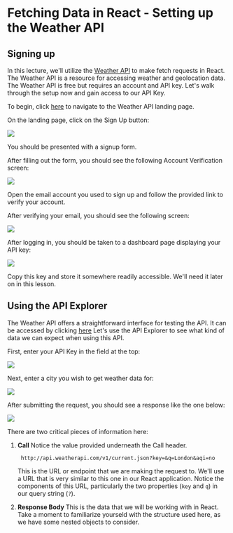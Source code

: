 # Fetching Data in React - Setting up the Weather API

## Signing up 
In this lecture, we'll utilize the [Weather API](https://www.weatherapi.com/) to make fetch requests in React. The Weather API is a resource for accessing weather and geolocation data. The Weather API is free but requires an account and API key. Let's walk through the setup now and gain access to our API Key. 

To begin, click [here](https://www.weatherapi.com/) to navigate to the Weather API landing page. 

On the landing page, click on the Sign Up button: 

![](https://pages.git.generalassemb.ly/modular-curriculum-all-courses/fetching-data-in-react/setting-up-the-weather-api/assets/signup.png)

You should be presented with a signup form. 

After filling out the form, you should see the following Account Verification screen: 

![](https://pages.git.generalassemb.ly/modular-curriculum-all-courses/fetching-data-in-react/setting-up-the-weather-api/assets/verify.png)

Open the email account you used to sign up and follow the provided link to verify your account. 

After verifying your email, you should see the following screen: 

![](https://pages.git.generalassemb.ly/modular-curriculum-all-courses/fetching-data-in-react/setting-up-the-weather-api/assets/email-verified.png)

After logging in, you should be taken to a dashboard page displaying your API key: 

![](https://pages.git.generalassemb.ly/modular-curriculum-all-courses/fetching-data-in-react/setting-up-the-weather-api/assets/dashboard.png)

Copy this key and store it somewhere readily accessible. We'll need it later on in this lesson. 

## Using the API Explorer
The Weather API offers a straightforward interface for testing the API. It can be accessed by clicking [here](https://www.weatherapi.com/api-explorer.aspx) Let's use the API Explorer to see what kind of data we can expect when using this API.

First, enter your API Key in the field at the top: 

![](https://pages.git.generalassemb.ly/modular-curriculum-all-courses/fetching-data-in-react/setting-up-the-weather-api/assets/explorer.png)

Next, enter a city you wish to get weather data for: 

![](https://pages.git.generalassemb.ly/modular-curriculum-all-courses/fetching-data-in-react/setting-up-the-weather-api/assets/city.png)

After submitting the request, you should see a response like the one below: 

![](https://pages.git.generalassemb.ly/modular-curriculum-all-courses/fetching-data-in-react/setting-up-the-weather-api/assets/response.png)

There are two critical pieces of information here: 
1. **Call**
    Notice the value provided underneath the Call header. 

    ```
     http://api.weatherapi.com/v1/current.json?key=&q=London&aqi=no
    ```

    This is the URL or endpoint that we are making the request to. We'll use a URL that is very similar to this one in our React application. Notice the components of this URL, particularly the two properties (`key` and `q`) in our query string (`?`).

2. **Response Body**
    This is the data that we will be working with in React. Take a moment to familiarize yourseld with the structure used here, as we have some nested objects to consider. 